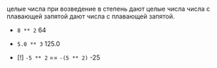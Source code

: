 целые числа при возведение в степень дают целые числа
числа с плавающей запятой дают числа с плавающей запятой.

- `8 ** 2`
	64
- `5.0 ** 3`
	125.0

- [!] `-5 ** 2` == `-(5 ** 2)`
	-25